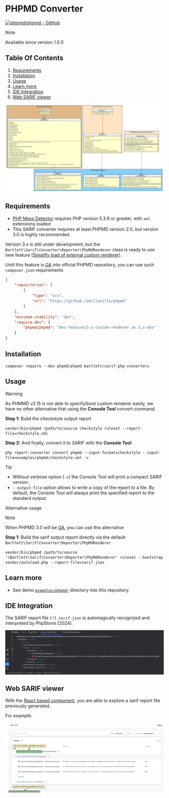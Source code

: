 <!-- markdownlint-disable MD013 -->
# PHPMD Converter

[![phpmd/phpmd - GitHub](https://gh-card.dev/repos/phpmd/phpmd.svg?fullname=)](https://github.com/phpmd/phpmd)

> [!NOTE]
>
> Available since version 1.0.0

## Table Of Contents

1. [Requirements](#requirements)
2. [Installation](#installation)
3. [Usage](#usage)
4. [Learn more](#learn-more)
5. [IDE Integration](#ide-integration)
6. [Web SARIF viewer](#web-sarif-viewer)

![phpmd converter](../assets/images/converter-phpmd.graphviz.svg)

## Requirements

* [PHP Mess Detector][phpmd] requires PHP version 5.3.9 or greater, with `xml` extensions loaded
* This SARIF converter requires at least PHPMD version 2.0, but version 3.0 is highly recommended.

Version 3.x is still under development,
but the `Bartlett\Sarif\Converter\Reporter\PhpMdRenderer` class is ready to use new feature
([Simplify load of external custom renderer][phpmd-bootstrap]).

Until this feature is [GA][general-availability] into official PHPMD repository, you can use such `composer.json` requirements

```json
{
    "repositories": [
        {
            "type": "vcs",
            "url": "https://github.com/llaville/phpmd"
        }
    ],
    "minimum-stability": "dev",
    "require-dev": {
        "phpmd/phpmd": "dev-feature/3.x-custom-renderer as 3.x-dev"
    }
}
```

## Installation

```shell
composer require --dev phpmd/phpmd bartlett/sarif-php-converters
```

## Usage

> [!WARNING]
>
> As PHMMD v2.15 is not able to specify/boot custom renderer easily,
> we have no other alternative that using the **Console Tool** convert command.

**Step 1:** Build the checkstyle output report

```shell
vendor/bin/phpmd /path/to/source checkstyle ruleset --report-file=checkstyle.xml
```

**Step 2:** And finally, convert it to SARIF with the **Console Tool**

```shell
php report-converter convert phpmd --input-format=checkstyle --input-file=examples/phpmd/checkstyle.xml -v
```

> [!TIP]
>
> * Without verbose option (`-v`) the Console Tool will print a compact SARIF version.
> * `--output-file` option allows to write a copy of the report to a file. By default, the Console Tool will always print the specified report to the standard output.

Alternative usage

> [!NOTE]
>
> When PHPMD 3.0 will be [GA][general-availability], you can use this alternative

**Step 1:** Build the sarif output report directly via the default `Bartlett\Sarif\Converter\Reporter\PhpMdRenderer`

```shell
vendor/bin/phpmd /path/to/source '\Bartlett\Sarif\Converter\Reporter\PhpMdRenderer' ruleset --bootstrap vendor/autoload.php --report-file=sarif.json
```

## Learn more

* See demo [`examples/phpmd/`][example-folder] directory into this repository.

## IDE Integration

The SARIF report file `[*].sarif.json` is automagically recognized and interpreted by PhpStorm (2024).

![PHPStorm integration](../assets/images/phpstorm-phpmd.png)

## Web SARIF viewer

With the [React based component][sarif-web-component], you are able to explore a sarif report file previously generated.

For example:

![sarif-web-phpmd](../assets/images/sarif-web-phpmd.png)

[example-folder]: https://github.com/llaville/sarif-php-converters/blob/1.0/examples/phpmd/
[phpmd]: https://github.com/phpmd/phpmd
[sarif-web-component]: https://github.com/Microsoft/sarif-web-component
[phpmd-bootstrap]: https://github.com/phpmd/phpmd/issues/1196
[general-availability]: https://en.wikipedia.org/wiki/Software_release_life_cycle
